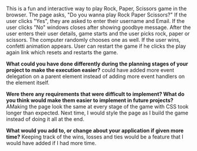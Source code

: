 This is a fun and interactive way to play Rock, Paper, Scissors game in the browser.
The page asks, "Do you wanna play Rock Paper Scissors?" If the user clicks "Yes", they are asked to enter their username and Email.
If the user clicks "No" windows closes after showing goodbye message. 
After the user enters their user details, game starts and the user picks rock, paper or scissors.
The computer randomly chooses one as well. If the user wins, confetti animation appears. 
User can restart the game if he clicks the play again link which resets and restarts the game.

**What could you have done differently during the planning stages of your project to make the execution easier?**
could have added more event delegation on a parent element instead of adding more event handlers on the element itself. 

**Were there any requirements that were difficult to implement? What do you think would make them easier to implement in future projects?**
AMaking the page look the same at every stage of the game with CSS took longer than expected. 
Next time, I would style the page as I build the game instead of doing it all at the end.

**What would you add to, or change about your application if given more time?**
Keeping track of the wins, losses and ties would be a feature that I would have added if I had more time.
